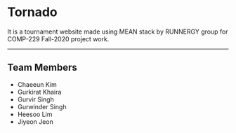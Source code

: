 # Tornado

It is a tournament website made using MEAN stack by RUNNERGY group for COMP-229 Fall-2020 project work.

---

## Team Members

- Chaeeun Kim
- Gurkirat Khaira
- Gurvir Singh
- Gurwinder Singh
- Heesoo Lim
- Jiyeon Jeon

